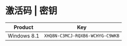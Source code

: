 # 激活码 | 密钥

| Product     | Key                             |
| ----------- | ------------------------------- |
| Windows 8.1 | `XHQ8N-C3MCJ-RQXB6-WCHYG-C9WKB` |